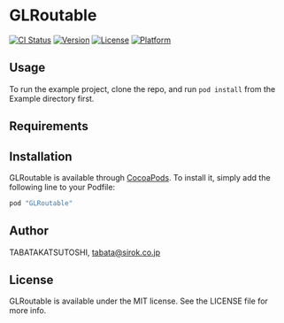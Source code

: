 # GLRoutable

[![CI Status](http://img.shields.io/travis/TABATAKATSUTOSHI/GLRoutable.svg?style=flat)](https://travis-ci.org/TABATAKATSUTOSHI/GLRoutable)
[![Version](https://img.shields.io/cocoapods/v/GLRoutable.svg?style=flat)](http://cocoapods.org/pods/GLRoutable)
[![License](https://img.shields.io/cocoapods/l/GLRoutable.svg?style=flat)](http://cocoapods.org/pods/GLRoutable)
[![Platform](https://img.shields.io/cocoapods/p/GLRoutable.svg?style=flat)](http://cocoapods.org/pods/GLRoutable)

## Usage

To run the example project, clone the repo, and run `pod install` from the Example directory first.

## Requirements

## Installation

GLRoutable is available through [CocoaPods](http://cocoapods.org). To install
it, simply add the following line to your Podfile:

```ruby
pod "GLRoutable"
```

## Author

TABATAKATSUTOSHI, tabata@sirok.co.jp

## License

GLRoutable is available under the MIT license. See the LICENSE file for more info.

